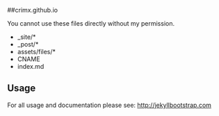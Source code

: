 
##crimx.github.io

You cannot use these files directly without my permission.

* _site/*
* _post/*
* assets/files/*
* CNAME
* index.md

## Usage
For all usage and documentation please see: <http://jekyllbootstrap.com>
